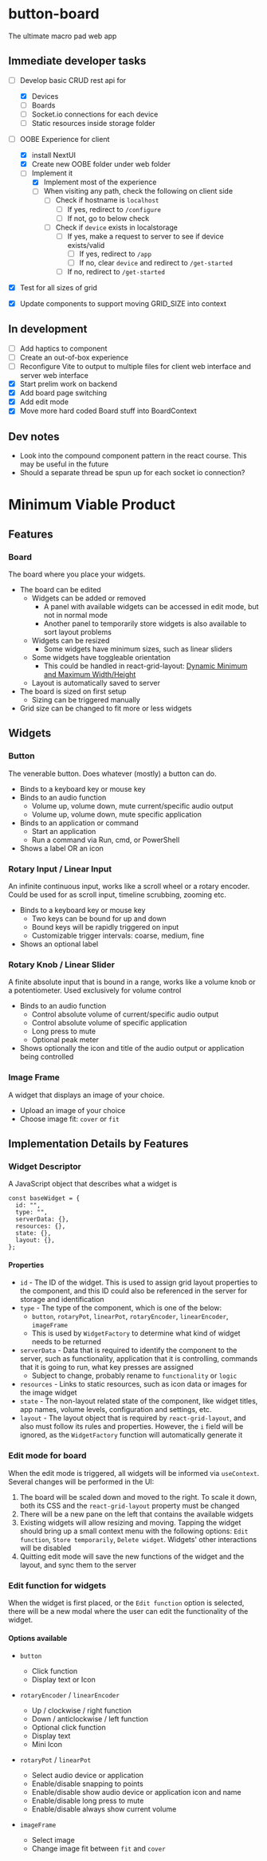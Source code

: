 # button-board

The ultimate macro pad web app

## Immediate developer tasks

- [ ] Develop basic CRUD rest api for
  - [x] Devices
  - [ ] Boards
  - [ ] Socket.io connections for each device
  - [ ] Static resources inside storage folder
- [ ] OOBE Experience for client

  - [x] install NextUI
  - [x] Create new OOBE folder under web folder
  - [ ] Implement it
    - [x] Implement most of the experience
    - [ ] When visiting any path, check the following on client side
      - [ ] Check if hostname is `localhost`
        - [ ] If yes, redirect to `/configure`
        - [ ] If not, go to below check
      - [ ] Check if `device` exists in localstorage
        - [ ] If yes, make a request to server to see if device exists/valid
          - [ ] If yes, redirect to `/app`
          - [ ] If no, clear `device` and redirect to `/get-started`
        - [ ] If no, redirect to `/get-started`

- [x] Test for all sizes of grid
- [x] Update components to support moving GRID_SIZE into context

## In development

- [ ] Add haptics to component
- [ ] Create an out-of-box experience
- [ ] Reconfigure Vite to output to multiple files for client web interface and server web interface
- [x] Start prelim work on backend
- [x] Add board page switching
- [x] Add edit mode
- [x] Move more hard coded Board stuff into BoardContext

## Dev notes

- Look into the compound component pattern in the react course. This may be useful in the future
- Should a separate thread be spun up for each socket io connection?

# Minimum Viable Product

## Features

### Board

The board where you place your widgets.

- The board can be edited
  - Widgets can be added or removed
    - A panel with available widgets can be accessed in edit mode, but not in normal mode
    - Another panel to temporarily store widgets is also available to sort layout problems
  - Widgets can be resized
    - Some widgets have minimum sizes, such as linear sliders
  - Some widgets have toggleable orientation
    - This could be handled in react-grid-layout: [Dynamic Minimum and Maximum Width/Height](https://react-grid-layout.github.io/react-grid-layout/examples/10-dynamic-min-max-wh.html)
  - Layout is automatically saved to server
- The board is sized on first setup
  - Sizing can be triggered manually
- Grid size can be changed to fit more or less widgets

## Widgets

### Button

The venerable button. Does whatever (mostly) a button can do.

- Binds to a keyboard key or mouse key
- Binds to an audio function
  - Volume up, volume down, mute current/specific audio output
  - Volume up, volume down, mute specific application
- Binds to an application or command
  - Start an application
  - Run a command via Run, cmd, or PowerShell
- Shows a label OR an icon

### Rotary Input / Linear Input

An infinite continuous input, works like a scroll wheel or a rotary encoder. Could be used for as scroll input, timeline scrubbing, zooming etc.

- Binds to a keyboard key or mouse key
  - Two keys can be bound for up and down
  - Bound keys will be rapidly triggered on input
  - Customizable trigger intervals: coarse, medium, fine
- Shows an optional label

### Rotary Knob / Linear Slider

A finite absolute input that is bound in a range, works like a volume knob or a potentiometer. Used exclusively for volume control

- Binds to an audio function
  - Control absolute volume of current/specific audio output
  - Control absolute volume of specific application
  - Long press to mute
  - Optional peak meter
- Shows optionally the icon and title of the audio output or application being controlled

### Image Frame

A widget that displays an image of your choice.

- Upload an image of your choice
- Choose image fit: `cover` or `fit`

## Implementation Details by Features

### Widget Descriptor

A JavaScript object that describes what a widget is

```
const baseWidget = {
  id: "",
  type: "",
  serverData: {},
  resources: {},
  state: {},
  layout: {},
};
```

#### Properties

- `id` - The ID of the widget. This is used to assign grid layout properties to the component, and this ID could also be referenced in the server for storage and identification
- `type` - The type of the component, which is one of the below:
  - `button`, `rotaryPot`, `linearPot`, `rotaryEncoder`, `linearEncoder`, `imageFrame`
  - This is used by `WidgetFactory` to determine what kind of widget needs to be returned
- `serverData` - Data that is required to identify the component to the server, such as functionality, application that it is controlling, commands that it is going to run, what key presses are assigned
  - Subject to change, probably rename to `functionality` or `logic`
- `resources` - Links to static resources, such as icon data or images for the image widget
- `state` - The non-layout related state of the component, like widget titles, app names, volume levels, configuration and settings, etc.
- `layout` - The layout object that is required by `react-grid-layout`, and also must follow its rules and properties. However, the `i` field will be ignored, as the `WidgetFactory` function will automatically generate it

### Edit mode for board

When the edit mode is triggered, all widgets will be informed via `useContext`. Several changes will be performed in the UI:

1. The board will be scaled down and moved to the right. To scale it down, both its CSS and the `react-grid-layout` property must be changed
2. There will be a new pane on the left that contains the available widgets
3. Existing widgets will allow resizing and moving. Tapping the widget should bring up a small context menu with the following options: `Edit function`, `Store temporarily`, `Delete widget`. Widgets' other interactions will be disabled
4. Quitting edit mode will save the new functions of the widget and the layout, and sync them to the server

### Edit function for widgets

When the widget is first placed, or the `Edit function` option is selected, there will be a new modal where the user can edit the functionality of the widget.

#### Options available

- `button`

  - Click function
  - Display text or Icon

- `rotaryEncoder` / `linearEncoder`

  - Up / clockwise / right function
  - Down / anticlockwise / left function
  - Optional click function
  - Display text
  - Mini Icon

- `rotaryPot` / `linearPot`

  - Select audio device or application
  - Enable/disable snapping to points
  - Enable/disable show audio device or application icon and name
  - Enable/disable long press to mute
  - Enable/disable always show current volume

- `imageFrame`
  - Select image
  - Change image fit between `fit` and `cover`
